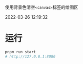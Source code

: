 使用背景色清空`<canvas>`标签的绘图区

2022-03-26 12:19:32

# 运行

```sh
pnpm run start
# http://127.0.0.1:8080
```
